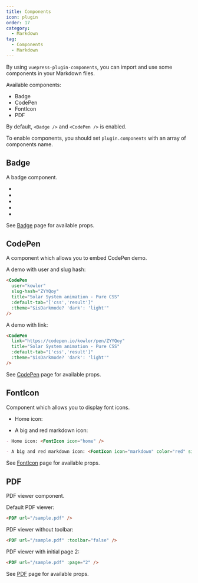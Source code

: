 ```yaml
---
title: Components
icon: plugin
order: 17
category:
  - Markdown
tag:
  - Components
  - Markdown
---
```


By using `vuepress-plugin-components`, you can import and use some components in your Markdown files.

Available components:

- Badge
- CodePen
- FontIcon
- PDF

By default, `<Badge />` and `<CodePen />` is enabled.

To enable components, you should set `plugin.components` with an array of components name.

<!-- more -->

## Badge

A badge component.

- <Badge text="tip" type="tip" vertical="middle" />
- <Badge text="warning" type="warning" vertical="middle" />
- <Badge text="danger" type="danger" vertical="middle" />
- <Badge text="info" type="info" vertical="middle" />
- <Badge text="note" type="note" vertical="middle" />

See [Badge][badge] page for available props.

## CodePen

A component which allows you to embed CodePen demo.

A demo with user and slug hash:

<CodePen
  user="kowlor"
  slug-hash="ZYYQoy"
  title="Solar System animation - Pure CSS"
  :default-tab="['css','result']"
  :theme="$isDarkmode? 'dark': 'light'"
/>

```md
<CodePen
  user="kowlor"
  slug-hash="ZYYQoy"
  title="Solar System animation - Pure CSS"
  :default-tab="['css','result']"
  :theme="$isDarkmode? 'dark': 'light'"
/>
```

A demo with link:

<CodePen
  link="https://codepen.io/kowlor/pen/ZYYQoy"
  title="Solar System animation - Pure CSS"
  :default-tab="['css','result']"
  :theme="$isDarkmode? 'dark': 'light'"
/>

```md
<CodePen
  link="https://codepen.io/kowlor/pen/ZYYQoy"
  title="Solar System animation - Pure CSS"
  :default-tab="['css','result']"
  :theme="$isDarkmode? 'dark': 'light'"
/>
```

See [CodePen][codepen] page for available props.

## FontIcon

Component which allows you to display font icons.

- Home icon: <FontIcon icon="home" />

- A big and red markdown icon: <FontIcon icon="markdown" color="red" size="32" />

```md
- Home icon: <FontIcon icon="home" />

- A big and red markdown icon: <FontIcon icon="markdown" color="red" size="32" />
```

See [FontIcon][fonticon] page for available props.

## PDF

PDF viewer component.

Default PDF viewer:

<PDF url="/sample.pdf" />

```md
<PDF url="/sample.pdf" />
```

PDF viewer without toolbar:

<PDF url="/sample.pdf" :toolbar="false" />

```md
<PDF url="/sample.pdf" :toolbar="false" />
```

PDF viewer with initial page 2:

<PDF url="/sample.pdf" :page="2" />

```md
<PDF url="/sample.pdf" :page="2" />
```

See [PDF][pdf] page for available props.

[badge]: https://vuepress-theme-hope.github.io/v2/components/guide/badge.html
[codepen]: https://vuepress-theme-hope.github.io/v2/components/guide/codepen.html
[fonticon]: https://vuepress-theme-hope.github.io/v2/components/guide/fonticon.html
[pdf]: https://vuepress-theme-hope.github.io/v2/components/guide/pdf.html
